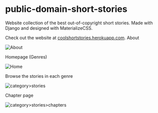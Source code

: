# public-domain-short-stories
Website collection of the best out-of-copyright short stories. Made with Django and designed with MaterializeCSS.

Check out the website at [coolshortstories.herokuapp.com](coolshortstories.herokuapp.com).
About

![About](https://i.ibb.co/G2wSfKZ/about.png)

Homepage (Genres)

![Home](https://i.ibb.co/5k2dH5s/one-home.png)

Browse the stories in each genre

![category>stories](https://i.ibb.co/3WhRF4Y/two-stories.png)

Chapter page

![category>stories>chapters](https://i.ibb.co/hZLhNyc/chapter-three.png)
